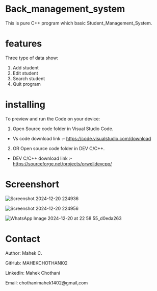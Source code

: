 # Back_management_system
This is pure  C++  program which basic Student_Management_System.

# features

Three type of data show:

1. Add student
2. Edit student
3. Search student
4. Quit program

# installing

To preview and run the Code on your device:

1. Open Source code folder in Visual Studio Code.
  - Vs code download link :- https://code.visualstudio.com/download
2. OR Open source code folder in DEV C/C++.
  - DEV C/C++ download link :- https://sourceforge.net/projects/orwelldevcpp/

# Screenshort


![Screenshot 2024-12-20 224936](https://github.com/user-attachments/assets/74747b2a-3cb6-4598-a395-72e9b3553ad9)

![Screenshot 2024-12-20 224956](https://github.com/user-attachments/assets/c1e5ee2d-c1cc-40f4-a032-23c226184eef)

![WhatsApp Image 2024-12-20 at 22 58 55_d0eda263](https://github.com/user-attachments/assets/38e78fa8-c83c-4a76-9427-9ddedae4b410)



# Contact

Author: Mahek C.

GitHub: MAHEKCHOTHANI02

LinkedIn: Mahek Chothani

Email: chothanimahek1402@gmail,com
